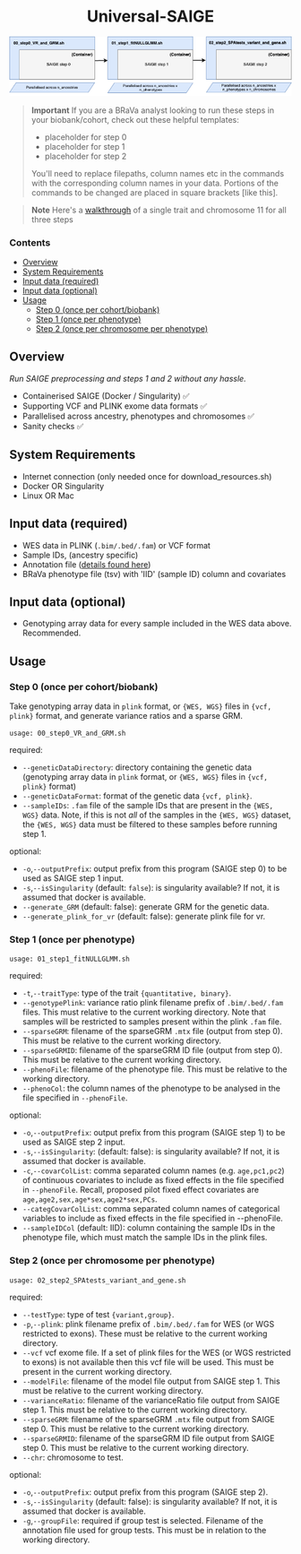 <h1 align="center">
  Universal-SAIGE
</h1>

<p align="center">
  <img src="universal-saige.png" alt="VroomAI"/>
</p>

> **Important**
> If you are a BRaVa analyst looking to run these steps in your biobank/cohort, check out these helpful templates:
> - placeholder for step 0
> - placeholder for step 1
> - placeholder for step 2
>   
> You'll need to replace filepaths, column names etc in the commands with the corresponding column names in your data. Portions of the commands to be changed are placed in square brackets [like this].

> **Note**
> Here's a [walkthrough](https://github.com/BRaVa-genetics/universal-saige/tree/main/walkthrough) 
 of a single trait and chromosome 11 for all three steps

### Contents
* [Overview](#overview)
* [System Requirements](#system-requirements)
* [Input data (required)](#input-data-required)
* [Input data (optional)](#input-data-optional)
* [Usage](#usage)
  * [Step 0 (once per cohort/biobank)](#step-0-once-per-cohortbiobank)
  * [Step 1 (once per phenotype)](#step-1-once-per-phenotype)
  * [Step 2 (once per chromosome per phenotype)](#step-2-once-per-chromosome-per-phenotype)

## Overview

_Run SAIGE preprocessing and steps 1 and 2 without any hassle._

- Containerised SAIGE (Docker / Singularity) ✅
- Supporting VCF and PLINK exome data formats ✅
- Parallelised across ancestry, phenotypes and chromosomes ✅
- Sanity checks ✅

## System Requirements
- Internet connection (only needed once for download_resources.sh)
- Docker OR Singularity
- Linux OR Mac

## Input data (required)
- WES data in PLINK (`.bim/.bed/.fam`) or VCF format
- Sample IDs, (ancestry specific)
- Annotation file ([details found here](https://docs.google.com/document/d/1emWqbX8ohi-9rYIW_pKSAFiMHZZUV6zyXwg7qWJNdlc/edit#heading=h.puz6ua3vxnca](https://docs.google.com/document/d/11Nnb_nUjHnqKCkIB3SQAbR6fl66ICdeA-x_HyGWsBXM/edit#heading=h.649be2dis6c1)))
- BRaVa phenotype file (tsv) with 'IID' (sample ID) column and covariates

## Input data (optional)
- Genotyping array data for every sample included in the WES data above. Recommended.

## Usage
### Step 0 (once per cohort/biobank)
Take genotyping array data in `plink` format, or `{WES, WGS}` files in `{vcf, plink}` format, and generate variance ratios and a sparse GRM.

```
usage: 00_step0_VR_and_GRM.sh
```
required:
- `--geneticDataDirectory`: directory containing the genetic data (genotyping array data in `plink` format, or `{WES, WGS}` files in `{vcf, plink}` format)
- `--geneticDataFormat`: format of the genetic data `{vcf, plink}`.
- `--sampleIDs`: `.fam` file of the sample IDs that are present in the `{WES, WGS}` data. Note, if this is not _all_ of the samples in the `{WES, WGS}` dataset, the `{WES, WGS}` data must be filtered to these samples before running step 1.

optional:
- `-o`,`--outputPrefix`: output prefix from this program (SAIGE step 0) to be used as SAIGE step 1 input.
- `-s`,`--isSingularity` (default: `false`): is singularity available? If not, it is assumed that docker is available.
- `--generate_GRM` (default: false): generate GRM for the genetic data.
- `--generate_plink_for_vr` (default: false): generate plink file for vr.

### Step 1 (once per phenotype)

```
usage: 01_step1_fitNULLGLMM.sh
```
required:
- `-t`,`--traitType`: type of the trait `{quantitative, binary}`.
- `--genotypePlink`: variance ratio plink filename prefix of `.bim/.bed/.fam` files. This must relative to the current working directory. Note that samples will be restricted to samples present within the plink `.fam` file.
- `--sparseGRM`: filename of the sparseGRM `.mtx` file (output from step 0). This must be relative to the current working directory.
- `--sparseGRMID`: filename of the sparseGRM ID file (output from step 0). This must be relative to the current working directory.
- `--phenoFile`: filename of the phenotype file. This must be relative to the working directory.
- `--phenoCol`: the column names of the phenotype to be analysed in the file specified in `--phenoFile`.

optional:
- `-o`,`--outputPrefix`:  output prefix from this program (SAIGE step 1) to be used as SAIGE step 2 input.
- `-s`,`--isSingularity`: (default: false): is singularity available? If not, it is assumed that docker is available.
- `-c`,`--covarColList`: comma separated column names (e.g. `age,pc1,pc2`) of continuous covariates to include as fixed effects in the file specified in `--phenoFile`. Recall, proposed pilot fixed effect covariates are `age,age2,sex,age*sex,age2*sex,PCs`.
- `--categCovarColList`: comma separated column names of categorical variables to include as fixed effects in the file specified in --phenoFile.
- `--sampleIDCol` (default: IID): column containing the sample IDs in the phenotype file, which must match the sample IDs in the plink files.

### Step 2 (once per chromosome per phenotype)

```
usage: 02_step2_SPAtests_variant_and_gene.sh
```
required:
- `--testType`: type of test `{variant,group}`.
- `-p`,`--plink`: plink filename prefix of `.bim/.bed/.fam` for WES (or WGS restricted to exons). These must be relative to the current working directory.
- `--vcf` vcf exome file. If a set of plink files for the WES (or WGS restricted to exons) is not available then this vcf file will be used. This must be present in the current working directory.
- `--modelFile`: filename of the model file output from SAIGE step 1. This must be relative to the current working directory.
- `--varianceRatio`: filename of the varianceRatio file output from SAIGE step 1. This must be relative to the current working directory.
- `--sparseGRM`: filename of the sparseGRM `.mtx` file output from SAIGE step 0. This must be relative to the current working directory.
- `--sparseGRMID`: filename of the sparseGRM ID file output from SAIGE step 0. This must be relative to the current working directory.
- `--chr`: chromosome to test.

optional:
- `-o`,`--outputPrefix`: output prefix from this program (SAIGE step 2).
- `-s`,`--isSingularity` (default: false): is singularity available? If not, it is assumed that docker is available.
- `-g`,`--groupFile`: required if group test is selected. Filename of the annotation file used for group tests. This must be in relation to the working directory.
